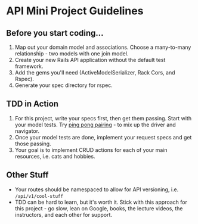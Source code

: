 # API Mini Project Guidelines

## Before you start coding...

1. Map out your domain model and associations. Choose a many-to-many relationship - two models with one join model.
2. Create your new Rails API application without the default test framework. 
3. Add the gems you'll need (ActiveModelSerializer, Rack Cors, and Rspec). 
4. Generate your spec directory for rspec.


## TDD in Action 
1. For this project, write your specs first, then get them passing. Start with your model tests. Try [ping pong pairing](http://c2.com/cgi/wiki?PairProgrammingPingPongPattern) - to mix up the driver and navigator.
2. Once your model tests are done, implement your request specs and get those passing.
3. Your goal is to implement CRUD actions for each of your main resources, i.e. cats and hobbies.

## Other Stuff

+ Your routes should be namespaced to allow for API versioning, i.e. `/api/v1/cool-stuff`
+ TDD can be hard to learn, but it's worth it. Stick with this approach for this project - go slow, lean on Google, books, the lecture videos, the instructors, and each other for support. 
